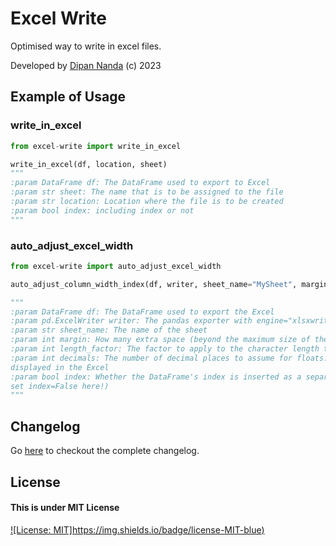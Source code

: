 # Excel Write
Optimised way to write in excel files.

Developed by [Dipan Nanda](https://github.com/themagicalmammal) (c) 2023

## Example of Usage

### write_in_excel

```python
from excel-write import write_in_excel

write_in_excel(df, location, sheet)
"""
:param DataFrame df: The DataFrame used to export to Excel
:param str sheet: The name that is to be assigned to the file
:param str location: Location where the file is to be created
:param bool index: including index or not
"""
```

### auto_adjust_excel_width

```python
from excel-write import auto_adjust_excel_width

auto_adjust_column_width_index(df, writer, sheet_name="MySheet", margin=3)

"""
:param DataFrame df: The DataFrame used to export the Excel
:param pd.ExcelWriter writer: The pandas exporter with engine="xlsxwriter"
:param str sheet_name: The name of the sheet
:param int margin: How many extra space (beyond the maximum size of the string)
:param int length_factor: The factor to apply to the character length to obtain the column width
:param int decimals: The number of decimal places to assume for floats: Should be the same as the number of decimals
displayed in the Excel
:param bool index: Whether the DataFrame's index is inserted as a separate column (if index=False in df.to_xlsx()
set index=False here!)
"""
```


## Changelog
Go [here](CHANGELOG.md) to checkout the complete changelog.

## License
#### This is under MIT License
[![License: MIT]https://img.shields.io/badge/license-MIT-blue)](LICENSE)
